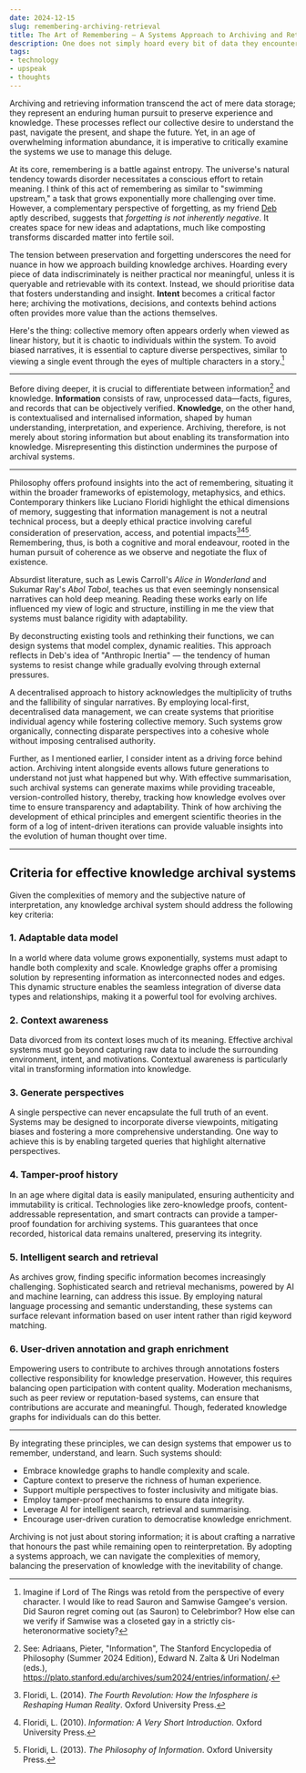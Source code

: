 ```yaml
---
date: 2024-12-15
slug: remembering-archiving-retrieval
title: The Art of Remembering — A Systems Approach to Archiving and Retrieval
description: One does not simply hoard every bit of data they encounter. Instead, we must prioritize information that is valuable, meaningful, and conducive to our collective understanding of the world. It is okay to forget.
tags:
- technology
- upspeak
- thoughts
---
```


Archiving and retrieving information transcend the act of mere data storage; they represent an enduring human pursuit to preserve experience and knowledge. These processes reflect our collective desire to understand the past, navigate the present, and shape the future. Yet, in an age of overwhelming information abundance, it is imperative to critically examine the systems we use to manage this deluge.

At its core, remembering is a battle against entropy. The universe's natural tendency towards disorder necessitates a conscious effort to retain meaning. I think of this act of remembering as similar to "swimming upstream," a task that grows exponentially more challenging over time. However, a complementary perspective of forgetting, as my friend [Deb](https://debs.io) aptly described, suggests that _forgetting is not inherently negative_. It creates space for new ideas and adaptations, much like composting transforms discarded matter into fertile soil.

The tension between preservation and forgetting underscores the need for nuance in how we approach building knowledge archives. Hoarding every piece of data indiscriminately is neither practical nor meaningful, unless it is queryable and retrievable with its context. Instead, we should prioritise data that fosters understanding and insight. **Intent** becomes a critical factor here; archiving the motivations, decisions, and contexts behind actions often provides more value than the actions themselves.

Here's the thing: collective memory often appears orderly when viewed as linear history, but it is chaotic to individuals within the system. To avoid biased narratives, it is essential to capture diverse perspectives, similar to viewing a single event through the eyes of multiple characters in a story.[^1]

---

Before diving deeper, it is crucial to differentiate between information[^2] and knowledge. **Information** consists of raw, unprocessed data—facts, figures, and records that can be objectively verified. **Knowledge**, on the other hand, is contextualised and internalised information, shaped by human understanding, interpretation, and experience. Archiving, therefore, is not merely about storing information but about enabling its transformation into knowledge. Misrepresenting this distinction undermines the purpose of archival systems.

---

Philosophy offers profound insights into the act of remembering, situating it within the broader frameworks of epistemology, metaphysics, and ethics. Contemporary thinkers like Luciano Floridi highlight the ethical dimensions of memory, suggesting that information management is not a neutral technical process, but a deeply ethical practice involving careful consideration of preservation, access, and potential impacts[^3][^4][^5]. Remembering, thus, is both a cognitive and moral endeavour, rooted in the human pursuit of coherence as we observe and negotiate the flux of existence.

Absurdist literature, such as Lewis Carroll's *Alice in Wonderland* and Sukumar Ray's *Abol Tabol*, teaches us that even seemingly nonsensical narratives can hold deep meaning. Reading these works early on life influenced my view of logic and structure, instilling in me the view that systems must balance rigidity with adaptability.

By deconstructing existing tools and rethinking their functions, we can design systems that model complex, dynamic realities. This approach reflects in Deb's idea of "Anthropic Inertia" — the tendency of human systems to resist change while gradually evolving through external pressures.

A decentralised approach to history acknowledges the multiplicity of truths and the fallibility of singular narratives. By employing local-first, decentralised data management, we can create systems that prioritise individual agency while fostering collective memory. Such systems grow organically, connecting disparate perspectives into a cohesive whole without imposing centralised authority.

Further, as I mentioned earlier, I consider intent as a driving force behind action. Archiving intent alongside events allows future generations to understand not just what happened but why. With effective summarisation, such archival systems can generate maxims while providing traceable, version-controlled history, thereby, tracking how knowledge evolves over time to ensure transparency and adaptability. Think of how archiving the development of ethical principles and emergent scientific theories in the form of a log of intent-driven iterations can provide valuable insights into the evolution of human thought over time.

---

## Criteria for effective knowledge archival systems

Given the complexities of memory and the subjective nature of interpretation, any knowledge archival system should address the following key criteria:

### 1. Adaptable data model

In a world where data volume grows exponentially, systems must adapt to handle both complexity and scale. Knowledge graphs offer a promising solution by representing information as interconnected nodes and edges. This dynamic structure enables the seamless integration of diverse data types and relationships, making it a powerful tool for evolving archives.

### 2. Context awareness

Data divorced from its context loses much of its meaning. Effective archival systems must go beyond capturing raw data to include the surrounding environment, intent, and motivations. Contextual awareness is particularly vital in transforming information into knowledge.

### 3. Generate perspectives

A single perspective can never encapsulate the full truth of an event. Systems may be designed to incorporate diverse viewpoints, mitigating biases and fostering a more comprehensive understanding. One way to achieve this is by enabling targeted queries that highlight alternative perspectives.

### 4. Tamper-proof history

In an age where digital data is easily manipulated, ensuring authenticity and immutability is critical. Technologies like zero-knowledge proofs, content-addressable representation, and smart contracts can provide a tamper-proof foundation for archiving systems. This guarantees that once recorded, historical data remains unaltered, preserving its integrity.

### 5. Intelligent search and retrieval

As archives grow, finding specific information becomes increasingly challenging. Sophisticated search and retrieval mechanisms, powered by AI and machine learning, can address this issue. By employing natural language processing and semantic understanding, these systems can surface relevant information based on user intent rather than rigid keyword matching.

### 6. User-driven annotation and graph enrichment

Empowering users to contribute to archives through annotations fosters collective responsibility for knowledge preservation. However, this requires balancing open participation with content quality. Moderation mechanisms, such as peer review or reputation-based systems, can ensure that contributions are accurate and meaningful. Though, federated knowledge graphs for individuals can do this better.

---

By integrating these principles, we can design systems that empower us to remember, understand, and learn. Such systems should:

- Embrace knowledge graphs to handle complexity and scale.
- Capture context to preserve the richness of human experience.
- Support multiple perspectives to foster inclusivity and mitigate bias.
- Employ tamper-proof mechanisms to ensure data integrity.
- Leverage AI for intelligent search, retrieval and summarising.
- Encourage user-driven curation to democratise knowledge enrichment.

Archiving is not just about storing information; it is about crafting a narrative that honours the past while remaining open to reinterpretation. By adopting a systems approach, we can navigate the complexities of memory, balancing the preservation of knowledge with the inevitability of change.

[^1]: Imagine if Lord of The Rings was retold from the perspective of every character. I would like to read Sauron and Samwise Gamgee's version. Did Sauron regret coming out (as Sauron) to Celebrimbor? How else can we verify if Samwise was a closeted gay in a strictly cis-heteronormative society?

[^2]: See: Adriaans, Pieter, "Information", The Stanford Encyclopedia of Philosophy (Summer 2024 Edition), Edward N. Zalta & Uri Nodelman (eds.), https://plato.stanford.edu/archives/sum2024/entries/information/. 

[^3]: Floridi, L. (2014). *The Fourth Revolution: How the Infosphere is Reshaping Human Reality*. Oxford University Press.

[^4]: Floridi, L. (2010). *Information: A Very Short Introduction*. Oxford University Press.

[^5]: Floridi, L. (2013). *The Philosophy of Information*. Oxford University Press.
